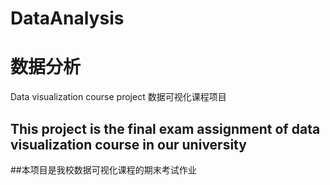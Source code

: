 # DataAnalysis
# 数据分析
Data visualization course project
数据可视化课程项目
## This project is the final exam assignment of data visualization course in our university
##本项目是我校数据可视化课程的期末考试作业
